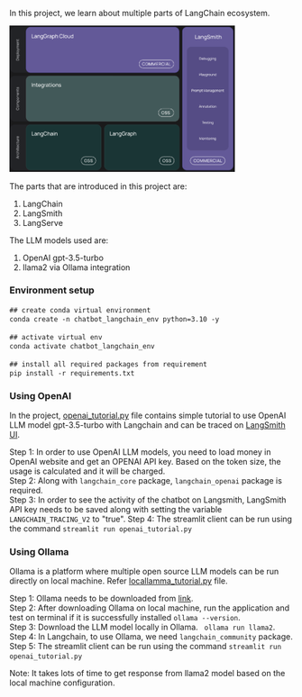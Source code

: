 In this project, we learn about multiple parts of LangChain ecosystem.   

<img src="resources/langchain_framework.png" width="400">

The parts that are introduced in this project are:  
1. LangChain  
2. LangSmith  
3. LangServe

The LLM models used are:  
1. OpenAI gpt-3.5-turbo
2. llama2 via Ollama integration

### Environment setup

```
## create conda virtual environment
conda create -n chatbot_langchain_env python=3.10 -y

## activate virtual env
conda activate chatbot_langchain_env

## install all required packages from requirement
pip install -r requirements.txt
```

### Using OpenAI
In the project, [openai_tutorial.py](chatbot/openai_tutorial.py) file contains simple tutorial to use OpenAI LLM model gpt-3.5-turbo with Langchain and can be traced on [LangSmith UI](https://smith.langchain.com/). 

Step 1: In order to use OpenAI LLM models, you need to load money in OpenAI website and get an OPENAI API key. Based on the token size, the usage is calculated and it will be charged.   
Step 2: Along with `langchain_core` package, `langchain_openai` package is required.  
Step 3: In order to see the activity of the chatbot on Langsmith, LangSmith API key needs to be saved along with setting the variable `LANGCHAIN_TRACING_V2` to "true". 
Step 4: The streamlit client can be run using the command `streamlit run openai_tutorial.py`  

### Using Ollama
Ollama is a platform where multiple open source LLM models can be run directly on local machine. Refer [locallamma_tutorial.py](chatbot/locallamma_tutorial.py) file.

Step 1: Ollama needs to be downloaded from [link](https://ollama.com/).  
Step 2: After downloading Ollama on local machine, run the application and test on terminal if it is successfully installed ``` ollama --version ```.  
Step 3: Download the LLM model locally in Ollama. ``` ollama run llama2```.  
Step 4: In Langchain, to use Ollama, we need ```langchain_community``` package.   
Step 5: The streamlit client can be run using the command `streamlit run openai_tutorial.py`  

Note: It takes lots of time to get response from llama2 model based on the local machine configuration.  